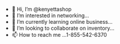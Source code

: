 - 👋 Hi, I’m @kenyettashop
- 👀 I’m interested in networking...
- 🌱 I’m currently learning online business...
- 💞️ I’m looking to collaborate on inventory...
- 📫 How to reach me ...1-855-542-6370

<!---
kenyettashop/kenyettashop is a ✨ special ✨ repository because its `README.md` (this file) appears on your GitHub profile.
You can click the Preview link to take a look at your changes.
--->
